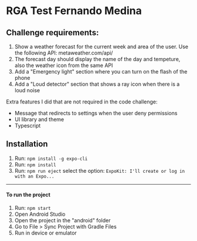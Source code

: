 # RGA Test Fernando Medina

## Challenge requirements:
1. Show a weather forecast for the current week and area of the user. Use the following API: metaweather.com/api/
2. The forecast day should display the name of the day and tempeture, also the weather icon from the same API
3. Add a "Emergency light" section where you can turn on the flash of the phone
4. Add a "Loud detector" section that shows a ray icon when there is a loud noise

Extra features I did that are not required in the code challenge:
* Message that redirects to settings when the user deny permissions
* UI library and theme
* Typescript

## Installation

1. Run: `npm install -g expo-cli`
2. Run: `npm install`
3. Run: `npm run eject` select the option: `ExpoKit: I'll create or log in with an Expo...`

----

#### To run the project

1. Run: `npm start`
2. Open Android Studio
3. Open the project in the "android" folder
4. Go to File > Sync Project with Gradle Files
4. Run in device or emulator

